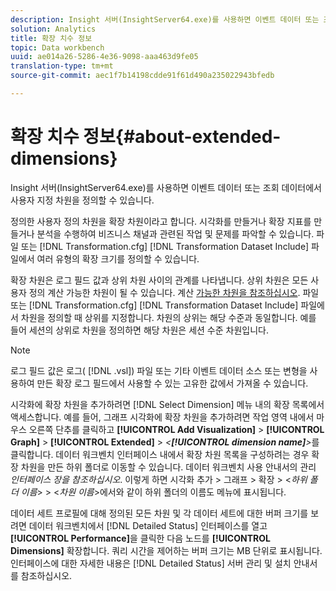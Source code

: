 ```yaml
---
description: Insight 서버(InsightServer64.exe)를 사용하면 이벤트 데이터 또는 조회 데이터에서 사용자 지정 차원을 정의할 수 있습니다.
solution: Analytics
title: 확장 치수 정보
topic: Data workbench
uuid: ae014a26-5286-4e36-9098-aaa463d9fe05
translation-type: tm+mt
source-git-commit: aec1f7b14198cdde91f61d490a235022943bfedb

---
```



# 확장 치수 정보{#about-extended-dimensions}

Insight 서버(InsightServer64.exe)를 사용하면 이벤트 데이터 또는 조회 데이터에서 사용자 지정 차원을 정의할 수 있습니다.

정의한 사용자 정의 차원을 확장 차원이라고 합니다. 시각화를 만들거나 확장 지표를 만들거나 분석을 수행하여 비즈니스 채널과 관련된 작업 및 문제를 파악할 수 있습니다. 파일 또는 [!DNL Transformation.cfg] [!DNL Transformation Dataset Include] 파일에서 여러 유형의 확장 크기를 정의할 수 있습니다.

확장 차원은 로그 필드 값과 상위 차원 사이의 관계를 나타냅니다. 상위 차원은 모든 사용자 정의 계산 가능한 차원이 될 수 있습니다. 계산 [가능한 차원을 참조하십시오](../../../home/c-dataset-const-proc/c-ex-dim/c-types-ex-dim/c-count-dim.md#concept-f28b633419494e7bbc510012dbfcc6f8). 파일 또는 [!DNL Transformation.cfg] [!DNL Transformation Dataset Include] 파일에서 차원을 정의할 때 상위를 지정합니다. 차원의 상위는 해당 수준과 동일합니다. 예를 들어 세션의 상위로 차원을 정의하면 해당 차원은 세션 수준 차원입니다.

>[!NOTE]
>
>로그 필드 값은 로그( [!DNL .vsl]) 파일 또는 기타 이벤트 데이터 소스 또는 변형을 사용하여 만든 확장 로그 필드에서 사용할 수 있는 고유한 값에서 가져올 수 있습니다.

시각화에 확장 차원을 추가하려면 [!DNL Select Dimension] 메뉴 내의 확장 목록에서 액세스합니다. 예를 들어, 그래프 시각화에 확장 차원을 추가하려면 작업 영역 내에서 마우스 오른쪽 단추를 클릭하고 **[!UICONTROL Add Visualization]** > **[!UICONTROL Graph]** > **[!UICONTROL Extended]** > *&lt;**[!UICONTROL dimension name]**>*&#x200B;를 클릭합니다. 데이터 워크벤치 인터페이스 내에서 확장 차원 목록을 구성하려는 경우 확장 차원을 만든 하위 폴더로 이동할 수 있습니다. 데이터 워크벤치 사용 안내서의 관리 *인터페이스 장을 참조하십시오*. 이렇게 하면 시각화 추가 > 그래프 > 확장 > &lt;*하위 폴더 이름*> > &lt;*차원 이름*>에서와 같이 하위 폴더의 이름도 메뉴에 표시됩니다.

데이터 세트 프로필에 대해 정의된 모든 차원 및 각 데이터 세트에 대한 버퍼 크기를 보려면 데이터 워크벤치에서 [!DNL Detailed Status] 인터페이스를 열고 **[!UICONTROL Performance]**&#x200B;을 클릭한 다음 노드를 **[!UICONTROL Dimensions]** 확장합니다. 쿼리 시간을 제어하는 버퍼 크기는 MB 단위로 표시됩니다. 인터페이스에 대한 자세한 내용은 [!DNL Detailed Status] 서버 관리 및 설치 안내서를 참조하십시오.
